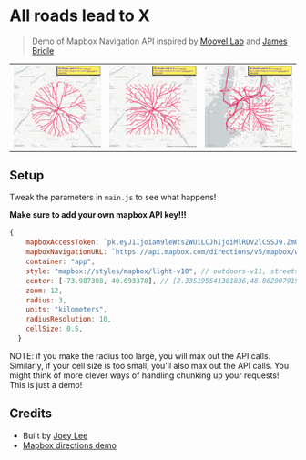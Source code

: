 # All roads lead to X
> Demo of Mapbox Navigation API inspired by <a href="https://www.move-lab.com/project/roadstorome/">Moovel Lab</a> and <a href="https://jamesbridle.com/works/all-roads-lead-to-x">James Bridle</a>


| | | |
| :--- | --- | --- |
| ![screenshot of routes in grid to louvre](assets/Screenshot_2020-04-20%20All%20roads%20lead%20to%20X(10).png) | ![screenshot of radial routes to louvre](assets/Screenshot_2020-04-20%20All%20roads%20lead%20to%20X(11).png) | ![screenshot of routes to ITP](assets/Screenshot_2020-04-20%20All%20roads%20lead%20to%20X(12).png) |

## Setup

Tweak the parameters in `main.js` to see what happens!

**Make sure to add your own mapbox API key!!!**
```js
{
    mapboxAccessToken: `pk.eyJ1Ijoiam9leWtsZWUiLCJhIjoiMlRDV2lCSSJ9.ZmGAJU54Pa-z8KvwoVXVBw`,
    mapboxNavigationURL: `https://api.mapbox.com/directions/v5/mapbox/walking`,
    container: "app",
    style: "mapbox://styles/mapbox/light-v10", // outdoors-v11, streets-v11
    center: [-73.987308, 40.693378], // [2.335195541381836,48.86290791986464],
    zoom: 12,
    radius: 3,
    units: "kilometers",
    radiusResolution: 10,
    cellSize: 0.5,
  }
```

NOTE: if you make the radius too large, you will max out the API calls. Similarly, if your cell size is too small, you'll also max out the API calls. You might think of more clever ways of handling chunking up your requests! This is just a demo!


## Credits
* Built by <a href="https://jk-lee.com">Joey Lee</a>
* [Mapbox directions demo](https://docs.mapbox.com/help/demos/directions-api/index.html)
  